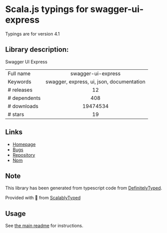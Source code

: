 
# Scala.js typings for swagger-ui-express

Typings are for version 4.1

## Library description:
Swagger UI Express

|                    |                 |
| ------------------ | :-------------: |
| Full name          | swagger-ui-express |
| Keywords           | swagger, express, ui, json, documentation |
| # releases         | 12 |
| # dependents       | 408 |
| # downloads        | 19474534 |
| # stars            | 19 |

## Links
- [Homepage](https://github.com/scottie1984/swagger-ui-express)
- [Bugs](https://github.com/scottie1984/swagger-ui-express/issues)
- [Repository](https://github.com/scottie1984/swagger-ui-express)
- [Npm](https://www.npmjs.com/package/swagger-ui-express)
    


## Note
This library has been generated from typescript code from [DefinitelyTyped](https://definitelytyped.org).

Provided with :purple_heart: from [ScalablyTyped](https://github.com/oyvindberg/ScalablyTyped)

## Usage
See [the main readme](../../readme.md) for instructions.


